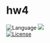 # hw4

![Language](https://img.shields.io/badge/Python-3776AB?style=for-the-badge&logo=python&logoColor=white)  ![](https://img.shields.io/badge/Linux-FCC624?style=for-the-badge&logo=linux&logoColor=black)  
[![License](https://img.shields.io/badge/license-GNU_General_Public_License-blue)](https://opensource.org/licenses/GPL-3.0)
